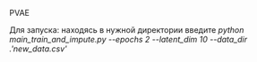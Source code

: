 PVAE

Для запуска: находясь в нужной директории введите *python main_train_and_impute.py --epochs 2 --latent_dim 10 --data_dir .'new_data.csv'*
